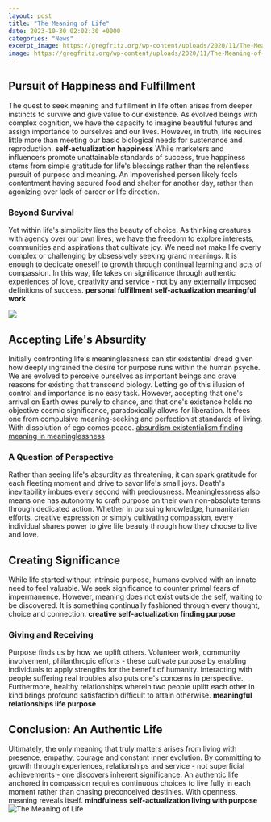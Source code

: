 ```yaml
---
layout: post
title: "The Meaning of Life"
date: 2023-10-30 02:02:30 +0000
categories: "News"
excerpt_image: https://gregfritz.org/wp-content/uploads/2020/11/The-Meaning-of-Life-art.jpg
image: https://gregfritz.org/wp-content/uploads/2020/11/The-Meaning-of-Life-art.jpg
---
```


## Pursuit of Happiness and Fulfillment
The quest to seek meaning and fulfillment in life often arises from deeper instincts to survive and give value to our existence. As evolved beings with complex cognition, we have the capacity to imagine beautiful futures and assign importance to ourselves and our lives. However, in truth, life requires little more than meeting our basic biological needs for sustenance and reproduction. 
**self-actualization happiness**
While marketers and influencers promote unattainable standards of success, true happiness stems from simple gratitude for life's blessings rather than the relentless pursuit of purpose and meaning. An impoverished person likely feels contentment having secured food and shelter for another day, rather than agonizing over lack of career or life direction. 
### Beyond Survival
Yet within life's simplicity lies the beauty of choice. As thinking creatures with agency over our own lives, we have the freedom to explore interests, communities and aspirations that cultivate joy. We need not make life overly complex or challenging by obsessively seeking grand meanings. It is enough to dedicate oneself to growth through continual learning and acts of compassion. In this way, life takes on significance through authentic experiences of love, creativity and service - not by any externally imposed definitions of success.
**personal fulfillment self-actualization meaningful work** 

![](https://quotefancy.com/media/wallpaper/3840x2160/2003045-Pablo-Picasso-Quote-The-meaning-of-life-is-to-find-your-gift-The.jpg)
## Accepting Life's Absurdity   
Initially confronting life's meaninglessness can stir existential dread given how deeply ingrained the desire for purpose runs within the human psyche. We are evolved to perceive ourselves as important beings and crave reasons for existing that transcend biology. Letting go of this illusion of control and importance is no easy task.
However, accepting that one's arrival on Earth owes purely to chance, and that one's existence holds no objective cosmic significance, paradoxically allows for liberation. It frees one from compulsive meaning-seeking and perfectionist standards of living. With dissolution of ego comes peace.
[absurdism existentialism finding meaning in meaninglessness](https://fistore.mysenprints.com/collection/ackman)
### A Question of Perspective   
Rather than seeing life's absurdity as threatening, it can spark gratitude for each fleeting moment and drive to savor life's small joys. Death's inevitability imbues every second with preciousness. Meaninglessness also means one has autonomy to craft purpose on their own non-absolute terms through dedicated action. Whether in pursuing knowledge, humanitarian efforts, creative expression or simply cultivating compassion, every individual shares power to give life beauty through how they choose to live and love.
## Creating Significance
While life started without intrinsic purpose, humans evolved with an innate need to feel valuable. We seek significance to counter primal fears of impermanence. However, meaning does not exist outside the self, waiting to be discovered. It is something continually fashioned through every thought, choice and connection.
**creative self-actualization finding purpose**  
### Giving and Receiving
Purpose finds us by how we uplift others. Volunteer work, community involvement, philanthropic efforts - these cultivate purpose by enabling individuals to apply strengths for the benefit of humanity. Interacting with people suffering real troubles also puts one's concerns in perspective. Furthermore, healthy relationships wherein two people uplift each other in kind brings profound satisfaction difficult to attain otherwise.
**meaningful relationships life purpose**
## Conclusion: An Authentic Life  
Ultimately, the only meaning that truly matters arises from living with presence, empathy, courage and constant inner evolution. By committing to growth through experiences, relationships and service - not superficial achievements - one discovers inherent significance. An authentic life anchored in compassion requires continuous choices to live fully in each moment rather than chasing preconceived destinies. With openness, meaning reveals itself.
**mindfulness self-actualization living with purpose**
![The Meaning of Life](https://gregfritz.org/wp-content/uploads/2020/11/The-Meaning-of-Life-art.jpg)